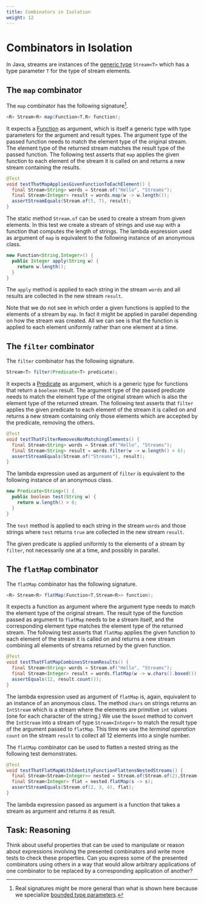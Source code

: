 ```yaml
---
title: Combinators in Isolation
weight: 12
---
```


# Combinators in Isolation

In Java, streams are instances of the
[generic type](https://docs.oracle.com/javase/tutorial/java/generics/types.html)
`Stream<T>` 
which has a type parameter `T` for the type of stream elements.

## The `map` combinator

The `map` combinator has the following signature[^bounds].

[^bounds]: Real signatures might be more general than what is shown here because we specialize
    [bounded type parameters](https://docs.oracle.com/javase/tutorial/java/generics/bounded.html).

```java
<R> Stream<R> map(Function<T,R> function);
```

It expects a 
[Function](https://docs.oracle.com/en/java/javase/14/docs/api/java.base/java/util/function/Function.html)
as argument, which is itself a generic type with type parameters 
for the argument and result types.
The argument type of the passed function needs to match the element type of the original stream.
The element type of the returned stream matches the result type of the passed function.
The following test asserts that `map` applies the given function to each element
of the stream it is called on and returns a new stream containing the results.

```java
@Test
void testThatMapAppliesGivenFunctionToEachElement() {
  final Stream<String> words = Stream.of("Hello", "Streams");
  final Stream<Integer> result = words.map(w -> w.length());
  assertStreamEquals(Stream.of(5, 7), result);
}
```

The static method `Stream.of` can be used to create a stream from given elements.
In this test we create a stream of strings and use `map` with a function
that computes the length of strings.
The lambda expression used as argument of `map` is equivalent to the following
instance of an anonymous class.

```java
new Function<String,Integer>() {
  public Integer apply(String w) {
    return w.length();
  }
}
```

The `apply` method is applied to each string in the stream `words`
and all results are collected in the new stream `result`.

Note that we do not see 
in which order a given functions is applied to the elements of a stream by `map`.
In fact it might be applied in parallel depending on how the stream was created.
All we can see is that the function is applied to each element uniformly
rather than one element at a time.

## The `filter` combinator

The `filter` combinator has the following signature.

```java
Stream<T> filter(Predicate<T> predicate);
```

It expects a
[Predicate](https://docs.oracle.com/en/java/javase/14/docs/api/java.base/java/util/function/Predicate.html)
as argument, which is a generic type for functions that return a `boolean` result.
The argument type of the passed predicate needs to match the element type
of the original stream
which is also the element type of the returned stream.
The following test asserts that `filter` applies the given predicate to each element
of the stream it is called on and returns a new stream containing only those elements
which are accepted by the predicate, removing the others.


```java
@Test
void testThatFilterRemovesNonMatchingElements() {
  final Stream<String> words = Stream.of("Hello", "Streams");
  final Stream<String> result = words.filter(w -> w.length() > 6);
  assertStreamEquals(Stream.of("Streams"), result);
}
```

The lambda expression used as argument of `filter` is equivalent to the following
instance of an anonymous class.

```java
new Predicate<String>() {
  public boolean test(String w) {
    return w.length() > 6;
  }
}
```

The `test` method is applied to each string in the stream `words`
and those strings where `test` returns `true` are collected in the new stream `result`.

The given predicate is applied uniformly to the elements of a stream by `filter`,
not necessarily one at a time, and possibly in parallel.

## The `flatMap` combinator

The `flatMap` combinator has the following signature.

```java
<R> Stream<R> flatMap(Function<T,Stream<R>> function);
```

It expects a function as argument where the argument type needs to match
the element type of the original stream.
The result type of the function passed as argument to `flatMap`
needs to be a stream itself, and the corresponding element type
matches the element type of the returned stream.
The following test asserts that `flatMap` applies the given function to each element
of the stream it is called on and returns a new stream combining all elements of streams
returned by the given function.

```java
@Test
void testThatFlatMapCombinesStreamResults() {
  final Stream<String> words = Stream.of("Hello", "Streams");
  final Stream<Integer> result = words.flatMap(w -> w.chars().boxed());
  assertEquals(12, result.count());
}
```

The lambda expression used as argument of `flatMap` is, again, equivalent to
an instance of an anonymous class.
The method `chars` on strings returns an `IntStream`
which is a stream where the elements are primitive `int` values
(one for each character of the string.)
We use the `boxed` method to convert the `IntStream` 
into a stream of type `Stream<Integer>` 
to match the result type of the argument passed to `flatMap`.
This time we use the *terminal operation* `count` on the stream `result`
to collect all 12 elements into a single number.

The `flatMap` combinator can be used to flatten a nested string
as the following test demonstrates.

```java
@Test
void testThatFlatMapWithIdentityFunctionFlattensNestedStreams() {
  final Stream<Stream<Integer>> nested = Stream.of(Stream.of(2),Stream.of(3,4));
  final Stream<Integer> flat = nested.flatMap(s -> s);
  assertStreamEquals(Stream.of(2, 3, 4), flat);
}
```

The lambda expression passed as argument is a function that
takes a stream as argument and returns it as result.

## Task: Reasoning

Think about useful properties that can be used to manipulate or reason about
expressions involving the presented combinators
and write more tests to check these properties.
Can you express some of the presented combinators using others
in a way that would allow arbitrary applications of one combinator
to be replaced by a corresponding application of another?
